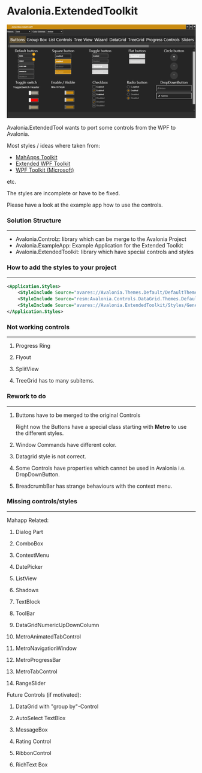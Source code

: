 # Avalonia.ExtendedToolkit


![alt text](github/Images/Avalonia.ExampleApp-Overview.gif "Main application")   



Avalonia.ExtendedTool wants to port some controls from the WPF to Avalonia.

Most styles / ideas where taken from:

- [MahApps Toolkit](https://github.com/MahApps/MahApps.Metro) 
- [Extended WPF Toolkit](https://github.com/xceedsoftware/wpftoolkit)
- [WPF Toolkit (Microsoft)](https://github.com/dotnet/wpf)

etc.



The styles are incomplete or have to be fixed.

Please have a look at the example app how to use the controls.

### Solution Structure

------

- Avalonia.Controlz: library which can be merge to the Avalonia Project 
- Avalonia.ExampleApp: Example Application for the Extended Toolkit
- Avalonia.ExtendedToolkit: library which have special controls and styles



### How to add the styles to your project

------




```xml	
<Application.Styles>
	<StyleInclude Source="avares://Avalonia.Themes.Default/DefaultTheme.xaml"/>
	<StyleInclude Source="resm:Avalonia.Controls.DataGrid.Themes.Default.xaml?assembly=Avalonia.Controls.DataGrid" />
	<StyleInclude Source="avares://Avalonia.ExtendedToolkit/Styles/Generic.xaml"/>
</Application.Styles>
```

### Not working controls

------



1. Progress Ring

2. Flyout

3. SplitView

4. TreeGrid has to many subitems.

   

### Rework to do

------



1. Buttons have to be merged to the original Controls

   Right now the Buttons have a special class starting with **Metro** to use the different styles.

2. Window Commands have different color.

3. Datagrid style is not correct.

4. Some Controls have properties which cannot be used in Avalonia i.e. DropDownButton.

5. BreadcrumbBar has strange behaviours with the context menu.

   

### Missing controls/styles

------

Mahapp Related:

1. Dialog Part

2. ComboBox

3. ContextMenu

4. DatePicker

5. ListView

6. Shadows

7. TextBlock

8. ToolBar

9. DataGridNumericUpDownColumn

10. MetroAnimatedTabControl

11. MetroNavigationWindow

12. MetroProgressBar

13. MetroTabControl

14. RangeSlider

    

Future Controls (if motivated):

1. DataGrid with "group by"-Control

3. AutoSelect TextBlox

4. MessageBox

5. Rating Control

6. RibbonControl

7. RichText Box

   


